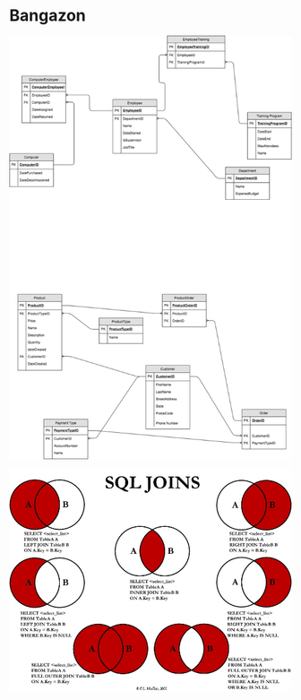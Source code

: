 # Bangazon


![Bangazon ERD](Bangazon.png "Optional Title")

![SQL Join](sqljointables.jpg "Sql Join Tables")

